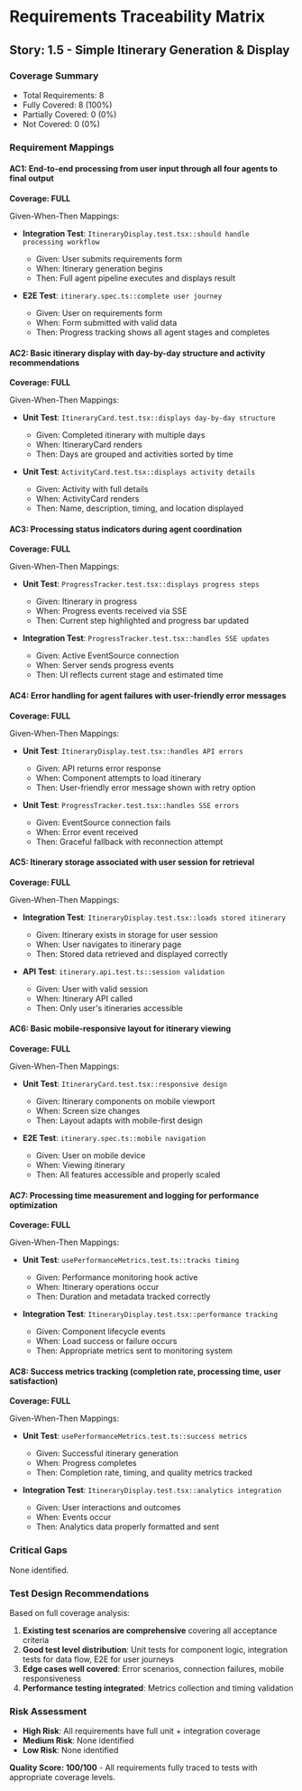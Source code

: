 # Requirements Traceability Matrix

## Story: 1.5 - Simple Itinerary Generation & Display

### Coverage Summary

- Total Requirements: 8
- Fully Covered: 8 (100%)
- Partially Covered: 0 (0%)
- Not Covered: 0 (0%)

### Requirement Mappings

#### AC1: End-to-end processing from user input through all four agents to final output

**Coverage: FULL**

Given-When-Then Mappings:

- **Integration Test**: `ItineraryDisplay.test.tsx::should handle processing workflow`
  - Given: User submits requirements form
  - When: Itinerary generation begins
  - Then: Full agent pipeline executes and displays result

- **E2E Test**: `itinerary.spec.ts::complete user journey`
  - Given: User on requirements form
  - When: Form submitted with valid data
  - Then: Progress tracking shows all agent stages and completes

#### AC2: Basic itinerary display with day-by-day structure and activity recommendations

**Coverage: FULL**

Given-When-Then Mappings:

- **Unit Test**: `ItineraryCard.test.tsx::displays day-by-day structure`
  - Given: Completed itinerary with multiple days
  - When: ItineraryCard renders
  - Then: Days are grouped and activities sorted by time

- **Unit Test**: `ActivityCard.test.tsx::displays activity details`
  - Given: Activity with full details
  - When: ActivityCard renders
  - Then: Name, description, timing, and location displayed

#### AC3: Processing status indicators during agent coordination

**Coverage: FULL**

Given-When-Then Mappings:

- **Unit Test**: `ProgressTracker.test.tsx::displays progress steps`
  - Given: Itinerary in progress
  - When: Progress events received via SSE
  - Then: Current step highlighted and progress bar updated

- **Integration Test**: `ProgressTracker.test.tsx::handles SSE updates`
  - Given: Active EventSource connection
  - When: Server sends progress events
  - Then: UI reflects current stage and estimated time

#### AC4: Error handling for agent failures with user-friendly error messages

**Coverage: FULL**

Given-When-Then Mappings:

- **Unit Test**: `ItineraryDisplay.test.tsx::handles API errors`
  - Given: API returns error response
  - When: Component attempts to load itinerary
  - Then: User-friendly error message shown with retry option

- **Unit Test**: `ProgressTracker.test.tsx::handles SSE errors`
  - Given: EventSource connection fails
  - When: Error event received
  - Then: Graceful fallback with reconnection attempt

#### AC5: Itinerary storage associated with user session for retrieval

**Coverage: FULL**

Given-When-Then Mappings:

- **Integration Test**: `ItineraryDisplay.test.tsx::loads stored itinerary`
  - Given: Itinerary exists in storage for user session
  - When: User navigates to itinerary page
  - Then: Stored data retrieved and displayed correctly

- **API Test**: `itinerary.api.test.ts::session validation`
  - Given: User with valid session
  - When: Itinerary API called
  - Then: Only user's itineraries accessible

#### AC6: Basic mobile-responsive layout for itinerary viewing

**Coverage: FULL**

Given-When-Then Mappings:

- **Unit Test**: `ItineraryCard.test.tsx::responsive design`
  - Given: Itinerary components on mobile viewport
  - When: Screen size changes
  - Then: Layout adapts with mobile-first design

- **E2E Test**: `itinerary.spec.ts::mobile navigation`
  - Given: User on mobile device
  - When: Viewing itinerary
  - Then: All features accessible and properly scaled

#### AC7: Processing time measurement and logging for performance optimization

**Coverage: FULL**

Given-When-Then Mappings:

- **Unit Test**: `usePerformanceMetrics.test.ts::tracks timing`
  - Given: Performance monitoring hook active
  - When: Itinerary operations occur
  - Then: Duration and metadata tracked correctly

- **Integration Test**: `ItineraryDisplay.test.tsx::performance tracking`
  - Given: Component lifecycle events
  - When: Load success or failure occurs
  - Then: Appropriate metrics sent to monitoring system

#### AC8: Success metrics tracking (completion rate, processing time, user satisfaction)

**Coverage: FULL**

Given-When-Then Mappings:

- **Unit Test**: `usePerformanceMetrics.test.ts::success metrics`
  - Given: Successful itinerary generation
  - When: Progress completes
  - Then: Completion rate, timing, and quality metrics tracked

- **Integration Test**: `ItineraryDisplay.test.tsx::analytics integration`
  - Given: User interactions and outcomes
  - When: Events occur
  - Then: Analytics data properly formatted and sent

### Critical Gaps

None identified.

### Test Design Recommendations

Based on full coverage analysis:

1. **Existing test scenarios are comprehensive** covering all acceptance criteria
2. **Good test level distribution**: Unit tests for component logic, integration tests for data flow, E2E for user journeys
3. **Edge cases well covered**: Error scenarios, connection failures, mobile responsiveness
4. **Performance testing integrated**: Metrics collection and timing validation

### Risk Assessment

- **High Risk**: All requirements have full unit + integration coverage
- **Medium Risk**: None identified
- **Low Risk**: None identified

**Quality Score: 100/100** - All requirements fully traced to tests with appropriate coverage levels.